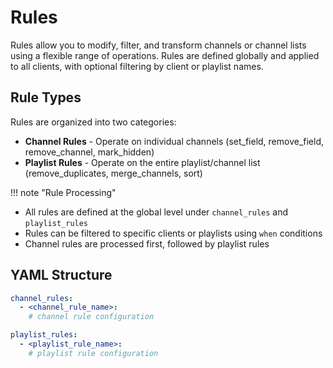 # Rules

Rules allow you to modify, filter, and transform channels or channel lists using a flexible range of operations. Rules
are defined globally and applied to all clients, with optional filtering by client or playlist names.

## Rule Types

Rules are organized into two categories:

- **Channel Rules** - Operate on individual channels (set_field, remove_field, remove_channel, mark_hidden)
- **Playlist Rules** - Operate on the entire playlist/channel list (remove_duplicates, merge_channels, sort)

!!! note "Rule Processing"

* All rules are defined at the global level under `channel_rules` and `playlist_rules`
* Rules can be filtered to specific clients or playlists using `when` conditions
* Channel rules are processed first, followed by playlist rules

## YAML Structure

```yaml
channel_rules:
  - <channel_rule_name>:
    # channel rule configuration

playlist_rules:
  - <playlist_rule_name>:
    # playlist rule configuration
```